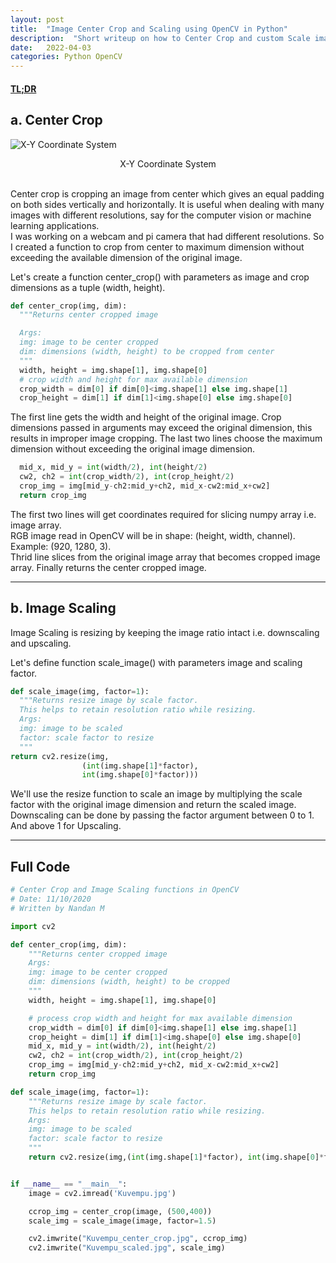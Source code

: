 ```yaml
---
layout: post
title:  "Image Center Crop and Scaling using OpenCV in Python"
description:  "Short writeup on how to Center Crop and custom Scale image using OpenCV in Python"
date:   2022-04-03
categories: Python OpenCV
---
```

#### [TL;DR](/center-crop-scale#h-full-code)
## a. Center Crop  
![X-Y Coordinate System](https://www2.cs.sfu.ca/CourseCentral/166/oshklars/_images/screenCoord.png)
<center>X-Y Coordinate System</center>  
<br>

Center crop is cropping an image from center which gives an equal padding on both sides vertically and horizontally. It is useful when dealing with many images with different resolutions, say for the computer vision or machine learning applications.  
I was working on a webcam and pi camera that had different resolutions. So I created a function to crop from center to maximum dimension without exceeding the available dimension of the original image.  


Let's create a function center_crop() with parameters as image and crop dimensions as a tuple (width, height).

```Python
def center_crop(img, dim):
  """Returns center cropped image

  Args:
  img: image to be center cropped
  dim: dimensions (width, height) to be cropped from center
  """
  width, height = img.shape[1], img.shape[0]
  # crop width and height for max available dimension
  crop_width = dim[0] if dim[0]<img.shape[1] else img.shape[1]
  crop_height = dim[1] if dim[1]<img.shape[0] else img.shape[0] 
```

The first line gets the width and height of the original image. Crop dimensions passed in arguments may exceed the original dimension, this results in improper image cropping. The last two lines choose the maximum dimension without exceeding the original image dimension.

```Python
  mid_x, mid_y = int(width/2), int(height/2)
  cw2, ch2 = int(crop_width/2), int(crop_height/2) 
  crop_img = img[mid_y-ch2:mid_y+ch2, mid_x-cw2:mid_x+cw2]
  return crop_img
```
The first two lines will get coordinates required for slicing numpy array i.e. image array.  
RGB image read in OpenCV will be in shape: (height, width, channel). Example: (920, 1280, 3).  
Thrid line slices from the original image array that becomes cropped image array. Finally returns the center cropped image.

---

## b. Image Scaling
Image Scaling is resizing by keeping the image ratio intact i.e. downscaling and upscaling.

Let's define function scale_image() with parameters image and scaling factor.  
```Python
def scale_image(img, factor=1):
  """Returns resize image by scale factor.
  This helps to retain resolution ratio while resizing.
  Args:
  img: image to be scaled
  factor: scale factor to resize
  """
return cv2.resize(img,
                (int(img.shape[1]*factor),
                int(img.shape[0]*factor)))   
```
We'll use the resize function to scale an image by multiplying the scale factor with the original image dimension and return the scaled image.  
Downscaling can be done by passing the factor argument between 0 to 1. And above 1 for Upscaling.

---

## Full Code

```Python
# Center Crop and Image Scaling functions in OpenCV
# Date: 11/10/2020
# Written by Nandan M

import cv2

def center_crop(img, dim):
	"""Returns center cropped image
	Args:
	img: image to be center cropped
	dim: dimensions (width, height) to be cropped
	"""
	width, height = img.shape[1], img.shape[0]

	# process crop width and height for max available dimension
	crop_width = dim[0] if dim[0]<img.shape[1] else img.shape[1]
	crop_height = dim[1] if dim[1]<img.shape[0] else img.shape[0] 
	mid_x, mid_y = int(width/2), int(height/2)
	cw2, ch2 = int(crop_width/2), int(crop_height/2) 
	crop_img = img[mid_y-ch2:mid_y+ch2, mid_x-cw2:mid_x+cw2]
	return crop_img

def scale_image(img, factor=1):
	"""Returns resize image by scale factor.
	This helps to retain resolution ratio while resizing.
	Args:
	img: image to be scaled
	factor: scale factor to resize
	"""
	return cv2.resize(img,(int(img.shape[1]*factor), int(img.shape[0]*factor)))


if __name__ == "__main__":
	image = cv2.imread('Kuvempu.jpg')

	ccrop_img = center_crop(image, (500,400))
	scale_img = scale_image(image, factor=1.5)

	cv2.imwrite("Kuvempu_center_crop.jpg", ccrop_img)
	cv2.imwrite("Kuvempu_scaled.jpg", scale_img)
```